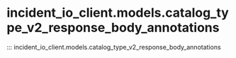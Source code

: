 # incident_io_client.models.catalog_type_v2_response_body_annotations

::: incident_io_client.models.catalog_type_v2_response_body_annotations
